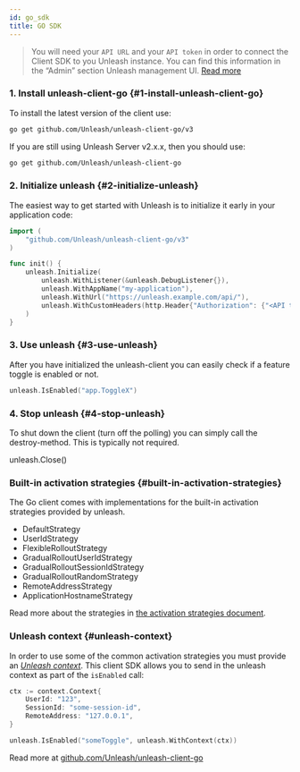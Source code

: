 ```yaml
---
id: go_sdk
title: GO SDK
---
```


> You will need your `API URL` and your `API token` in order to connect the Client SDK to you Unleash instance. You can find this information in the “Admin” section Unleash management UI. [Read more](../user_guide/api-token)

### 1. Install unleash-client-go {#1-install-unleash-client-go}

To install the latest version of the client use:

```bash
go get github.com/Unleash/unleash-client-go/v3
```

If you are still using Unleash Server v2.x.x, then you should use:

```bash
go get github.com/Unleash/unleash-client-go
```

### 2. Initialize unleash {#2-initialize-unleash}

The easiest way to get started with Unleash is to initialize it early in your application code:

```go
import (
	"github.com/Unleash/unleash-client-go/v3"
)

func init() {
	unleash.Initialize(
		unleash.WithListener(&unleash.DebugListener{}),
		unleash.WithAppName("my-application"),
		unleash.WithUrl("https://unleash.example.com/api/"),
        unleash.WithCustomHeaders(http.Header{"Authorization": {"<API token>"}}),
	)
}
```

### 3. Use unleash {#3-use-unleash}

After you have initialized the unleash-client you can easily check if a feature toggle is enabled or not.

```go
unleash.IsEnabled("app.ToggleX")
```

### 4. Stop unleash {#4-stop-unleash}

To shut down the client (turn off the polling) you can simply call the destroy-method. This is typically not required.

unleash.Close()

### Built-in activation strategies {#built-in-activation-strategies}

The Go client comes with implementations for the built-in activation strategies provided by unleash.

- DefaultStrategy
- UserIdStrategy
- FlexibleRolloutStrategy
- GradualRolloutUserIdStrategy
- GradualRolloutSessionIdStrategy
- GradualRolloutRandomStrategy
- RemoteAddressStrategy
- ApplicationHostnameStrategy

Read more about the strategies in [the activation strategies document](../user_guide/activation_strategy).

### Unleash context {#unleash-context}

In order to use some of the common activation strategies you must provide an [_Unleash context_](../user_guide/unleash-context.md). This client SDK allows you to send in the unleash context as part of the `isEnabled` call:

```go
ctx := context.Context{
    UserId: "123",
    SessionId: "some-session-id",
    RemoteAddress: "127.0.0.1",
}

unleash.IsEnabled("someToggle", unleash.WithContext(ctx))
```

Read more at [github.com/Unleash/unleash-client-go](https://github.com/Unleash/unleash-client-go)
